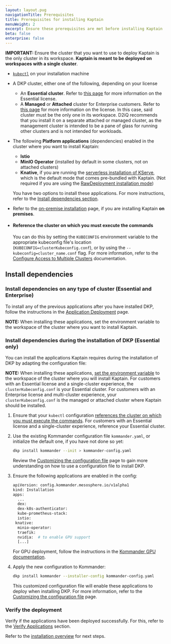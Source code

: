 ```yaml
---
layout: layout.pug
navigationTitle: Prerequisites
title: Prerequisites for installing Kaptain
menuWeight: 2
excerpt: Ensure these prerequisites are met before installing Kaptain
beta: false
enterprise: false
---
```


<p class="message--important"><strong>IMPORTANT: </strong>Ensure the cluster that you want to use to deploy Kaptain is the only cluster in its workspace. <b>Kaptain is meant to be deployed on workspaces with a single cluster</b>.</p>

- [`kubectl`][kubectl] on your installation machine 

- A DKP cluster, either one of the following, depending on your license 

  - An **Essential cluster**. Refer to [this page][Essential_page] for more information on the Essential license.
  - A **Managed** or **Attached** cluster for Enterprise customers. Refer to [this page][Enterprise_page] for more information on the license. In this case, said cluster must be the only one in its workspace. 
    D2iQ recommends that you install it on a separate attached or managed cluster, as the management cluster is intended to be a pane of glass for running other clusters and is not intended for workloads.

- The following **Platform applications** (dependencies) enabled in the cluster where you want to install Kaptain:

  - **Istio**
  - **MinIO Operator** (installed by default in some clusters, not on attached clusters)
  - **Knative**, if you are running the [serverless installation of KServe](https://kserve.github.io/website/0.9/admin/serverless/), which is the default mode that comes pre-bundled with Kaptain. (Not required if you are using the [RawDeployment installation mode](https://kserve.github.io/website/0.9/admin/kubernetes_deployment/))

  You have two options to install these applications. For more instructions, refer to the [Install dependencies section](#install-dependencies).

- Refer to the [on-premise installation](../on-premise/) page, if you are installing Kaptain **on premises**.

- #### Reference the cluster on which you must execute the commands

  You can do this by setting the `KUBECONFIG` environment variable to the appropriate kubeconfig file's location (`KUBECONFIG=clusterKubeconfig.conf`), or by using the `--kubeconfig=cluster_name.conf` flag. For more information, refer to the [Configure Access to Multiple Clusters](https://kubernetes.io/docs/tasks/access-application-cluster/configure-access-multiple-clusters/) documentation.

## Install dependencies

### Install dependencies on any type of cluster (Essential and Enterprise)

To install any of the previous applications after you have installed DKP, follow the instructions in the [Application Deployment](../../../../kommander/2.2/workspaces/applications/platform-applications/application-deployment/) page.

<p class="message--note"><strong>NOTE: </strong>When installing these applications, set the environment variable to the workspace of the cluster where you want to install Kaptain. </p>

### Install dependencies during the installation of DKP (Essential only)

You can install the applications Kaptain requires during the installation of DKP by adapting the configuration file:

<p class="message--note"><strong>NOTE: </strong>When installing these applications, <a href="#reference_the_cluster_on_which_you_must_execute_the_commands">set the environment variable</a> to the workspace of the cluster where you will install Kaptain. For customers with an Essential license and a single-cluster experience, the <code>clusterKubeconfig.conf</code> is your Essential cluster. For customers with an Enterprise license and multi-cluster experience, your <code>clusterKubeconfig.conf</code> is the managed or attached cluster where Kaptain should be installed.</p>

1.  Ensure that your `kubectl` configuration [references the cluster on which you must execute the commands](#reference-the-cluster-on-which-you-must-execute-the-commands). For customers with an Essential license and a single-cluster experience, reference your Essential cluster.

1.  Use the existing Kommander configuration file `kommander.yaml`, or initialize the default one, if you have not done so yet:

    ```bash
    dkp install kommander --init > kommander-config.yaml
    ```

    Review the [Customizing the configuration file](../../../../kommander/2.2/install/configuration/) page to gain more understanding on how to use a configuration file to install DKP.

1.  Ensure the following applications are enabled in the config:

    ```bash
    apiVersion: config.kommander.mesosphere.io/v1alpha1
    kind: Installation
    apps:
      ...
      dex:
      dex-k8s-authenticator:
      kube-prometheus-stack:
      istio:
     knative:
      minio-operator:
      traefik:
      nvidia:  # to enable GPU support
      [...]
    ```

    For GPU deployment, follow the instructions in the [Kommander GPU documentation](../../../../kommander/2.2/gpu/kommander-config/).

1.  Apply the new configuration to Kommander:

    ```bash
    dkp install kommander --installer-config kommander-config.yaml
    ```

    This customized configuration file will enable these applications to deploy when installing DKP. For more information, refer to the [Customizing the configuration file](../../../../kommander/2.2/install/configuration/) page.

### Verify the deployment

Verify if the applications have been deployed successfully. For this, refer to the [Verify Applications](../../../../kommander/2.2/workspaces/applications/platform-applications/application-deployment#verify-applications) section.

Refer to the [installation overview](../../install#installation-overview) for next steps.

[kubectl]: https://kubernetes.io/docs/tasks/tools/#kubectl
[Essential_page]: ../../../../kommander/2.2/licensing/essential/
[Enterprise_page]: ../../../../kommander/2.2/licensing/enterprise/
